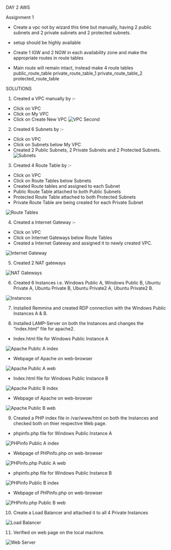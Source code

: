 DAY 2 AWS

Assignment 1

- Create a vpc not by wizard this time but manually, having 2 public subnets and 2 private subnets and 2 protected subnets.

- setup should be highly available
- Create 1 IGW and 2 NGW in each availability zone and make the appropriate routes in route tables
- Main route will remain intact, instead make 4 route tables
public_route_table 
private_route_table_1 
private_route_table_2 
protected_route_table 

SOLUTIONS
1. Created a VPC manually by :-
- Click on VPC
- Click on My VPC
- Click on Create New VPC
![VPC Second]()



2. Created 6 Subnets by :-
- Click on VPC
- Click on Subnets below My VPC
- Created 2 Public Subnets, 2 Private Subnets and 2 Protected Subnets.
![Subnets]()

3. Created 4 Route Table by :-
- Click on VPC
- Click on Route Tables below Subnets
- Created Route tables and assigned to each Subnet
- Public Route Table attached to both Public Subnets
- Protected Route Table attached to both Protected Subnets
- Private Route Table are being created for each Private Subnet

![Route Tables]()






4. Created a Internet Gateway :-
- Click on VPC
- Click on Internet Gateways below Route Tables
- Created a Internet Gateway and assigned it to newly created VPC.

![Internet Gateway]()

5. Created 2 NAT gateways

![NAT Gateways]()

6. Created 6 Instances i.e. Windows Public A, Windows Public B, Ubuntu Private A, Ubuntu Private B, Ubuntu Private2 A, Ubuntu Private2 B.

![Instances]()

7.   Installed Remmina and created RDP connection with the Windows Public Instances A & B.





8. Installed LAMP-Server on both the Instances and changes the “index.html” file for apache2.

- Index.html file for Windows Public Instance A

![Apache Public A index]()

- Webpage of Apache on web-browser

![Apache Public A web]()

-  Index.html file for Windows Public Instance B

![Apache Public B index]()

- Webpage of Apache on web-browser

![Apache Public B web]()





9. Created a PHP index file in /var/www/html on both the Instances and checked both on thier respective Web page.

-  phpinfo.php file for Windows Public Instance A

![PHPinfo Public A index]()

- Webpage of PHPinfo.php on web-browser

![PHPinfo.php Public A web]()


-  phpinfo.php file for Windows Public Instance B

![PHPinfo Public B index]()

- Webpage of PHPinfo.php on web-browser

![PHPinfo.php Public B web]()




10. Create a Load Balancer and attached it to all 4 Private Instances

![Load Balancer]()

11. Verified on web page on the local machine.

![Web Server]() 